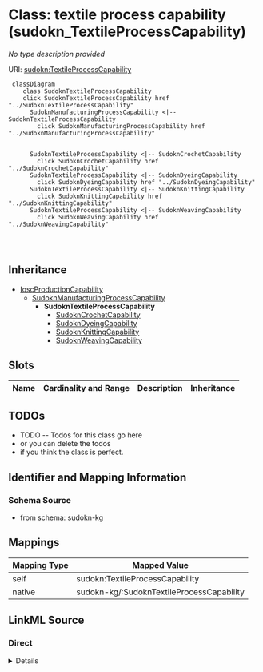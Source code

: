 

# Class: textile process capability (sudokn_TextileProcessCapability)


_No type description provided_





URI: [sudokn:TextileProcessCapability](http://asu.edu/semantics/SUDOKN/TextileProcessCapability)






```mermaid
 classDiagram
    class SudoknTextileProcessCapability
    click SudoknTextileProcessCapability href "../SudoknTextileProcessCapability"
      SudoknManufacturingProcessCapability <|-- SudoknTextileProcessCapability
        click SudoknManufacturingProcessCapability href "../SudoknManufacturingProcessCapability"
      

      SudoknTextileProcessCapability <|-- SudoknCrochetCapability
        click SudoknCrochetCapability href "../SudoknCrochetCapability"
      SudoknTextileProcessCapability <|-- SudoknDyeingCapability
        click SudoknDyeingCapability href "../SudoknDyeingCapability"
      SudoknTextileProcessCapability <|-- SudoknKnittingCapability
        click SudoknKnittingCapability href "../SudoknKnittingCapability"
      SudoknTextileProcessCapability <|-- SudoknWeavingCapability
        click SudoknWeavingCapability href "../SudoknWeavingCapability"
      
      
      
```





## Inheritance
* [IoscProductionCapability](../classes/IoscProductionCapability.md)
    * [SudoknManufacturingProcessCapability](../classes/SudoknManufacturingProcessCapability.md)
        * **SudoknTextileProcessCapability**
            * [SudoknCrochetCapability](../classes/SudoknCrochetCapability.md)
            * [SudoknDyeingCapability](../classes/SudoknDyeingCapability.md)
            * [SudoknKnittingCapability](../classes/SudoknKnittingCapability.md)
            * [SudoknWeavingCapability](../classes/SudoknWeavingCapability.md)



## Slots

| Name | Cardinality and Range | Description | Inheritance |
| ---  | --- | --- | --- |









## TODOs

* TODO -- Todos for this class go here
* or you can delete the todos
* if you think the class is perfect.

## Identifier and Mapping Information







### Schema Source


* from schema: sudokn-kg




## Mappings

| Mapping Type | Mapped Value |
| ---  | ---  |
| self | sudokn:TextileProcessCapability |
| native | sudokn-kg/:SudoknTextileProcessCapability |







## LinkML Source

<!-- TODO: investigate https://stackoverflow.com/questions/37606292/how-to-create-tabbed-code-blocks-in-mkdocs-or-sphinx -->

### Direct

<details>
```yaml
name: sudokn_TextileProcessCapability
description: No type description provided
title: textile process capability
todos:
- TODO -- Todos for this class go here
- or you can delete the todos
- if you think the class is perfect.
notes:
- Class with 0 occurences.
from_schema: sudokn-kg
rank: 1000
is_a: sudokn_ManufacturingProcessCapability
class_uri: sudokn:TextileProcessCapability

```
</details>

### Induced

<details>
```yaml
name: sudokn_TextileProcessCapability
description: No type description provided
title: textile process capability
todos:
- TODO -- Todos for this class go here
- or you can delete the todos
- if you think the class is perfect.
notes:
- Class with 0 occurences.
from_schema: sudokn-kg
rank: 1000
is_a: sudokn_ManufacturingProcessCapability
class_uri: sudokn:TextileProcessCapability

```
</details>